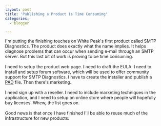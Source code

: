 ```yaml
---
layout: post
title: 'Publishing a Product is Time Consuming'
categories:
  - blogger

---
```


I'm putting the finishing touches on White Peak's first product called SMTP Diagnostics.  The product does exactly what the name implies.  It helps diagnose problems that can occur when sending e-mail through an SMTP server.  But this last bit of work is proving to be time consuming.<br /><br />I need to setup the product web page.  I need to draft the EULA.  I need to install and setup forum software, which will be used to offer community support for SMTP Diagnostics.  I have to create the installer and publish a <a href="http://www.asp-shareware.org/pad/">PAD</a> file.  Then there's marketing.  <br /><br />I need sign up with a reseller.  I need to include marketing techniques in the application, and I need to setup an online store where people will hopefully buy licenses.  Whew, the list goes on.  <br /><br />Good news is that once I have finished I'll be able to reuse much of the infrastructure for new products.
